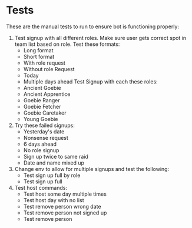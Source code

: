 # Tests
These are the manual tests to run to ensure bot is functioning properly:
1. Test signup with all different roles. Make sure user gets correct spot in team list based on role.
Test these formats:
    * Long format
    * Short format
    * With role request
    * Without role Request
    * Today
    * Multiple days ahead
Test Signup with each these roles:
    * Ancient Goebie
    * Ancient Apprentice
    * Goebie Ranger
    * Goebie Fetcher
    * Goebie Caretaker
    * Young Goebie
2. Try these failed signups:
	* Yesterday's date
	* Nonsense request
	* 6 days ahead
	* No role signup
	* Sign up twice to same raid
	* Date and name mixed up
3. Change env to allow for multiple signups and test the following: 
	* Test sign up full by role
	* Test sign up full
4. Test host commands:
	* Test host some day multiple times
	* Test host day with no list
	* Test remove person wrong date
	* Test remove person not signed up
	* Test remove person

